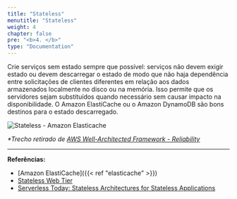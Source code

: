 ```yaml
---
title: "Stateless"
menutitle: "Stateless"
weight: 4
chapter: false
pre: "<b>4. </b>"
type: "Documentation"
---
```




Crie serviços sem estado sempre que possível: serviços não devem exigir estado ou devem descarregar o estado de modo que não haja dependência entre solicitações de clientes diferentes em relação aos dados armazenados localmente no disco ou na memória. Isso permite que os servidores sejam substituídos quando necessário sem causar impacto na disponibilidade. O Amazon ElastiCache ou o Amazon DynamoDB são bons destinos para o estado descarregado.

![Stateless - Amazon Elasticache](/images/stateless.png)


*\*Trecho retirado de [AWS Well-Architected Framework - Reliability](https://docs.aws.amazon.com/pt_br/wellarchitected/latest/reliability-pillar/design-interactions-in-a-distributed-system-to-mitigate-or-withstand-failures.html)*

---
**Referências:**
- [Amazon ElastiCache]({{< ref "elasticache" >}})
- [Stateless Web Tier](https://docs.aws.amazon.com/pt_br/whitepapers/latest/best-practices-wordpress/stateless-web-tier.html)
- [Serverless Today: Stateless Architectures for Stateless Applications](https://www.youtube.com/watch?v=4vwXY0SGnDo)
